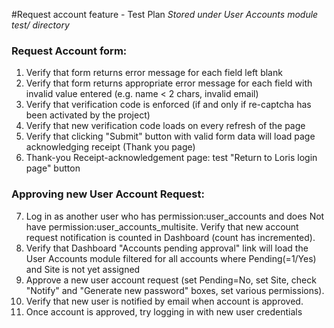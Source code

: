 #Request account feature - Test Plan 
*Stored under User Accounts module test/ directory*
 
### Request Account form: 
1. Verify that form returns error message for each field left blank
2. Verify that form returns appropriate error message for each field with invalid value entered (e.g. name < 2 chars, invalid email)
3. Verify that verification code is enforced (if and only if re-captcha has been activated by the project)
4. Verify that new verification code loads on every refresh of the page
5. Verify that clicking "Submit" button with valid form data will load page acknowledging receipt (Thank you page)
6. Thank-you Receipt-acknowledgement page:  test "Return to Loris login page" button
	
### Approving new User Account Request:
7. Log in as another user who has permission:user_accounts and does Not have permission:user_accounts_multisite.  Verify that new account request notification is counted in Dashboard (count has incremented).
8. Verify that Dashboard "Accounts pending approval" link will load the User Accounts module filtered for all accounts where Pending(=1/Yes) and Site is not yet assigned
9. Approve a new user account request (set Pending=No, set Site, check "Notify" and "Generate new password" boxes, set various permissions).  
10. Verify that new user is notified by email when account is approved.
11. Once account is approved, try logging in with new user credentials
